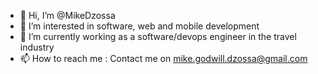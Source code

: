 - 👋 Hi, I’m @MikeDzossa
- 👀 I’m interested in software, web and mobile development
- 🌱 I’m currently working as a software/devops engineer in the travel industry 
- 📫 How to reach me : Contact me on mike.godwill.dzossa@gmail.com

<!---
MikeDzossa/MikeDzossa is a ✨ special ✨ repository because its `README.md` (this file) appears on your GitHub profile.
You can click the Preview link to take a look at your changes.
--->

